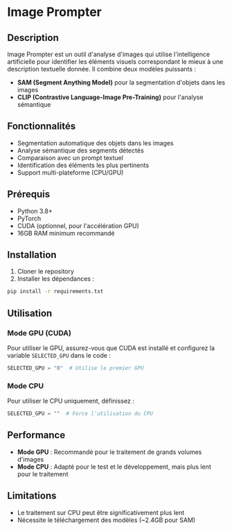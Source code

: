 # Image Prompter

## Description
Image Prompter est un outil d'analyse d'images qui utilise l'intelligence artificielle pour identifier les éléments visuels correspondant le mieux à une description textuelle donnée. Il combine deux modèles puissants :
- **SAM (Segment Anything Model)** pour la segmentation d'objets dans les images
- **CLIP (Contrastive Language-Image Pre-Training)** pour l'analyse sémantique

## Fonctionnalités
- Segmentation automatique des objets dans les images
- Analyse sémantique des segments détectés
- Comparaison avec un prompt textuel
- Identification des éléments les plus pertinents
- Support multi-plateforme (CPU/GPU)

## Prérequis
- Python 3.8+
- PyTorch
- CUDA (optionnel, pour l'accélération GPU)
- 16GB RAM minimum recommandé

## Installation
1. Cloner le repository
2. Installer les dépendances :
```bash
pip install -r requirements.txt
```

## Utilisation
### Mode GPU (CUDA)
Pour utiliser le GPU, assurez-vous que CUDA est installé et configurez la variable `SELECTED_GPU` dans le code :
```python
SELECTED_GPU = "0"  # Utilise le premier GPU
```

### Mode CPU
Pour utiliser le CPU uniquement, définissez :
```python
SELECTED_GPU = ""  # Force l'utilisation du CPU
```

## Performance
- **Mode GPU** : Recommandé pour le traitement de grands volumes d'images
- **Mode CPU** : Adapté pour le test et le développement, mais plus lent pour le traitement

## Limitations
- Le traitement sur CPU peut être significativement plus lent
- Nécessite le téléchargement des modèles (~2.4GB pour SAM)